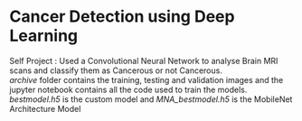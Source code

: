 # Cancer Detection using Deep Learning
Self Project : Used a Convolutional Neural Network to analyse Brain MRI scans and classify them as Cancerous or not Cancerous.
<br>
*archive* folder contains the training, testing and validation images and the jupyter notebook contains all the code used to train the models.
<br>
*bestmodel.h5* is the custom model and *MNA_bestmodel.h5* is the MobileNet Architecture Model 
